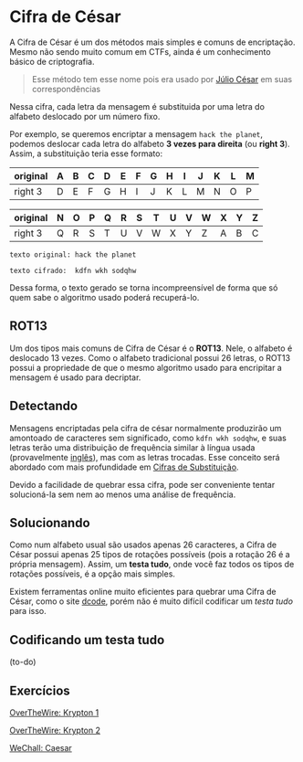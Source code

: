 # Cifra de César

A Cifra de César é um dos métodos mais simples e comuns de encriptação. Mesmo não sendo muito comum em CTFs, ainda é um conhecimento básico de criptografia.

> Esse método tem esse nome pois era usado por [Júlio César](https://pt.wikipedia.org/wiki/J%C3%BAlio_C%C3%A9sar) em suas correspondências

Nessa cifra, cada letra da mensagem é substituida por uma letra do alfabeto deslocado por um número fixo.

Por exemplo, se queremos encriptar a mensagem `hack the planet`, podemos deslocar cada letra do alfabeto __3 vezes para direita__ (ou __right 3__). Assim, a substituição teria esse formato:

|original| A | B | C | D | E | F | G | H | I | J | K | L | M |
|--------|---|---|---|---|---|---|---|---|---|---|---|---|---|
|right 3 | D | E | F | G | H | I | J | K | L | M | N | O | P |

|original| N | O | P | Q | R | S | T | U | V | W | X | Y | Z |
|--------|---|---|---|---|---|---|---|---|---|---|---|---|---|
|right 3 | Q | R | S | T | U | V | W | X | Y | Z | A | B | C |

```
texto original: hack the planet

texto cifrado:  kdfn wkh sodqhw
```
Dessa forma, o texto gerado se torna incompreensível de forma que só quem sabe o algoritmo usado poderá recuperá-lo.

## ROT13
Um dos tipos mais comuns de Cifra de César é o __ROT13__. Nele, o alfabeto é deslocado 13 vezes. Como o alfabeto tradicional possui 26 letras, o ROT13 possui a propriedade de que o mesmo algoritmo usado para encripitar a mensagem é usado para decriptar.

## Detectando
Mensagens encriptadas pela cifra de césar normalmente produzirão um amontoado de caracteres sem significado, como `kdfn wkh sodqhw`, e suas letras terão uma distribuição de frequência similar à língua usada (provavelmente [inglês](https://en.wikipedia.org/wiki/File%3aEnglish_letter_frequency_%28frequency%29.svg)), mas com as letras trocadas. Esse conceito será abordado com mais profundidade em [Cifras de Substituição](substitution-cipher.md).

Devido a facilidade de quebrar essa cifra, pode ser conveniente tentar solucioná-la sem nem ao menos uma análise de frequência.

## Solucionando
Como num alfabeto usual são usados apenas 26 caracteres, a Cifra de César possui apenas 25 tipos de rotações possíveis (pois a rotação 26 é a própria mensagem). Assim, um __testa tudo__, onde você faz todos os tipos de rotações possíveis, é a opção mais simples.

Existem ferramentas online muito eficientes para quebrar uma Cifra de César, como o site [dcode](https://www.dcode.fr/caesar-cipher), porém não é muito difícil codificar um _testa tudo_ para isso.

## Codificando um testa tudo
(to-do)

## Exercícios

[OverTheWire: Krypton 1](http://overthewire.org/wargames/krypton/krypton1.html)

[OverTheWire: Krypton 2](http://overthewire.org/wargames/krypton/krypton2.html)

[WeChall: Caesar](https://www.wechall.net/challenge/training/crypto/caesar/index.php)
